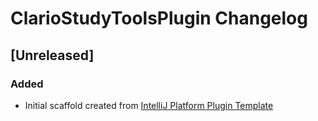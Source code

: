 <!-- Keep a Changelog guide -> https://keepachangelog.com -->

# ClarioStudyToolsPlugin Changelog

## [Unreleased]
### Added
- Initial scaffold created from [IntelliJ Platform Plugin Template](https://github.com/JetBrains/intellij-platform-plugin-template)
